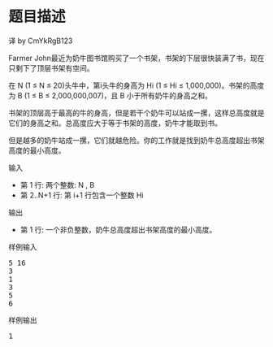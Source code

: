 # 题目描述


<p>
译 by CmYkRgB123
</p>
<p>
Farmer John最近为奶牛图书馆购买了一个书架，书架的下层很快装满了书，现在只剩下了顶层书架有空间。
</p>
<p>
在 N (1 ≤ N ≤ 20)头牛中，第i头牛的身高为 Hi (1 ≤ Hi ≤ 1,000,000)。书架的高度为 B (1 ≤ B ≤ 2,000,000,007)，且 B 小于所有奶牛的身高之和。
</p>
<p>
书架的顶层高于最高的牛的身高，但是若干个奶牛可以站成一摞，这样总高度就是它们的身高之和。总高度应大于等于书架的高度，奶牛才能取到书。
</p>
<p>
但是越多的奶牛站成一摞，它们就越危险。你的工作就是找到奶牛总高度超出书架高度的最小高度。
</p>
<p>
输入
</p>
<ul>
<li>
第 1 行: 两个整数: N , B
</li>
<li>
第 2..N+1 行: 第 i+1 行包含一个整数 Hi
</li>
</ul>
<p>
输出
</p>
<ul>
<li>
第 1 行: 一个非负整数，奶牛总高度超出书架高度的最小高度。
</li>
</ul>
<p>
样例输入
</p>
<pre>5 16
3
1
3
5
6
</pre>
<p>
样例输出
</p>
<pre>1
</pre>
